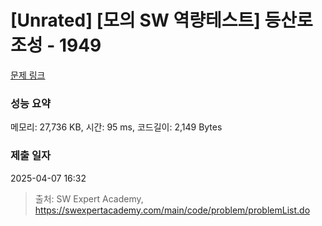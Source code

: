 # [Unrated] [모의 SW 역량테스트] 등산로 조성 - 1949 

[문제 링크](https://swexpertacademy.com/main/code/problem/problemDetail.do?contestProbId=AV5PoOKKAPIDFAUq) 

### 성능 요약

메모리: 27,736 KB, 시간: 95 ms, 코드길이: 2,149 Bytes

### 제출 일자

2025-04-07 16:32



> 출처: SW Expert Academy, https://swexpertacademy.com/main/code/problem/problemList.do